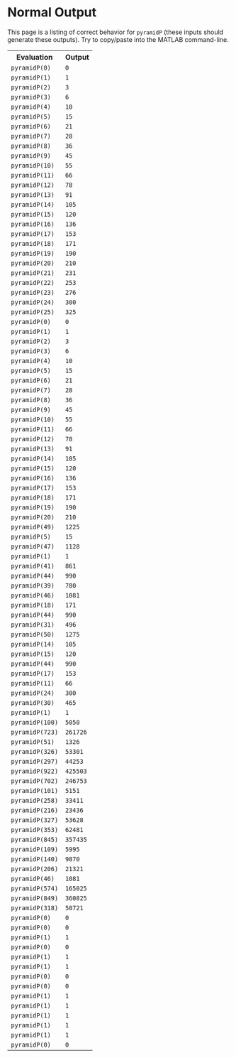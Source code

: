 
# Normal Output

This page is a listing of correct behavior for `pyramidP` (these inputs should generate these outputs). Try to copy/paste into the MATLAB command-line.

<table><tr><th>Evaluation</th><th>Output</th></tr><tr><td><code>pyramidP(0)</code></td><td><code>0</code></td></tr><tr><td><code>pyramidP(1)</code></td><td><code>1</code></td></tr><tr><td><code>pyramidP(2)</code></td><td><code>3</code></td></tr><tr><td><code>pyramidP(3)</code></td><td><code>6</code></td></tr><tr><td><code>pyramidP(4)</code></td><td><code>10</code></td></tr><tr><td><code>pyramidP(5)</code></td><td><code>15</code></td></tr><tr><td><code>pyramidP(6)</code></td><td><code>21</code></td></tr><tr><td><code>pyramidP(7)</code></td><td><code>28</code></td></tr><tr><td><code>pyramidP(8)</code></td><td><code>36</code></td></tr><tr><td><code>pyramidP(9)</code></td><td><code>45</code></td></tr><tr><td><code>pyramidP(10)</code></td><td><code>55</code></td></tr><tr><td><code>pyramidP(11)</code></td><td><code>66</code></td></tr><tr><td><code>pyramidP(12)</code></td><td><code>78</code></td></tr><tr><td><code>pyramidP(13)</code></td><td><code>91</code></td></tr><tr><td><code>pyramidP(14)</code></td><td><code>105</code></td></tr><tr><td><code>pyramidP(15)</code></td><td><code>120</code></td></tr><tr><td><code>pyramidP(16)</code></td><td><code>136</code></td></tr><tr><td><code>pyramidP(17)</code></td><td><code>153</code></td></tr><tr><td><code>pyramidP(18)</code></td><td><code>171</code></td></tr><tr><td><code>pyramidP(19)</code></td><td><code>190</code></td></tr><tr><td><code>pyramidP(20)</code></td><td><code>210</code></td></tr><tr><td><code>pyramidP(21)</code></td><td><code>231</code></td></tr><tr><td><code>pyramidP(22)</code></td><td><code>253</code></td></tr><tr><td><code>pyramidP(23)</code></td><td><code>276</code></td></tr><tr><td><code>pyramidP(24)</code></td><td><code>300</code></td></tr><tr><td><code>pyramidP(25)</code></td><td><code>325</code></td></tr><tr><td><code>pyramidP(0)</code></td><td><code>0</code></td></tr><tr><td><code>pyramidP(1)</code></td><td><code>1</code></td></tr><tr><td><code>pyramidP(2)</code></td><td><code>3</code></td></tr><tr><td><code>pyramidP(3)</code></td><td><code>6</code></td></tr><tr><td><code>pyramidP(4)</code></td><td><code>10</code></td></tr><tr><td><code>pyramidP(5)</code></td><td><code>15</code></td></tr><tr><td><code>pyramidP(6)</code></td><td><code>21</code></td></tr><tr><td><code>pyramidP(7)</code></td><td><code>28</code></td></tr><tr><td><code>pyramidP(8)</code></td><td><code>36</code></td></tr><tr><td><code>pyramidP(9)</code></td><td><code>45</code></td></tr><tr><td><code>pyramidP(10)</code></td><td><code>55</code></td></tr><tr><td><code>pyramidP(11)</code></td><td><code>66</code></td></tr><tr><td><code>pyramidP(12)</code></td><td><code>78</code></td></tr><tr><td><code>pyramidP(13)</code></td><td><code>91</code></td></tr><tr><td><code>pyramidP(14)</code></td><td><code>105</code></td></tr><tr><td><code>pyramidP(15)</code></td><td><code>120</code></td></tr><tr><td><code>pyramidP(16)</code></td><td><code>136</code></td></tr><tr><td><code>pyramidP(17)</code></td><td><code>153</code></td></tr><tr><td><code>pyramidP(18)</code></td><td><code>171</code></td></tr><tr><td><code>pyramidP(19)</code></td><td><code>190</code></td></tr><tr><td><code>pyramidP(20)</code></td><td><code>210</code></td></tr><tr><td><code>pyramidP(49)</code></td><td><code>1225</code></td></tr><tr><td><code>pyramidP(5)</code></td><td><code>15</code></td></tr><tr><td><code>pyramidP(47)</code></td><td><code>1128</code></td></tr><tr><td><code>pyramidP(1)</code></td><td><code>1</code></td></tr><tr><td><code>pyramidP(41)</code></td><td><code>861</code></td></tr><tr><td><code>pyramidP(44)</code></td><td><code>990</code></td></tr><tr><td><code>pyramidP(39)</code></td><td><code>780</code></td></tr><tr><td><code>pyramidP(46)</code></td><td><code>1081</code></td></tr><tr><td><code>pyramidP(18)</code></td><td><code>171</code></td></tr><tr><td><code>pyramidP(44)</code></td><td><code>990</code></td></tr><tr><td><code>pyramidP(31)</code></td><td><code>496</code></td></tr><tr><td><code>pyramidP(50)</code></td><td><code>1275</code></td></tr><tr><td><code>pyramidP(14)</code></td><td><code>105</code></td></tr><tr><td><code>pyramidP(15)</code></td><td><code>120</code></td></tr><tr><td><code>pyramidP(44)</code></td><td><code>990</code></td></tr><tr><td><code>pyramidP(17)</code></td><td><code>153</code></td></tr><tr><td><code>pyramidP(11)</code></td><td><code>66</code></td></tr><tr><td><code>pyramidP(24)</code></td><td><code>300</code></td></tr><tr><td><code>pyramidP(30)</code></td><td><code>465</code></td></tr><tr><td><code>pyramidP(1)</code></td><td><code>1</code></td></tr><tr><td><code>pyramidP(100)</code></td><td><code>5050</code></td></tr><tr><td><code>pyramidP(723)</code></td><td><code>261726</code></td></tr><tr><td><code>pyramidP(51)</code></td><td><code>1326</code></td></tr><tr><td><code>pyramidP(326)</code></td><td><code>53301</code></td></tr><tr><td><code>pyramidP(297)</code></td><td><code>44253</code></td></tr><tr><td><code>pyramidP(922)</code></td><td><code>425503</code></td></tr><tr><td><code>pyramidP(702)</code></td><td><code>246753</code></td></tr><tr><td><code>pyramidP(101)</code></td><td><code>5151</code></td></tr><tr><td><code>pyramidP(258)</code></td><td><code>33411</code></td></tr><tr><td><code>pyramidP(216)</code></td><td><code>23436</code></td></tr><tr><td><code>pyramidP(327)</code></td><td><code>53628</code></td></tr><tr><td><code>pyramidP(353)</code></td><td><code>62481</code></td></tr><tr><td><code>pyramidP(845)</code></td><td><code>357435</code></td></tr><tr><td><code>pyramidP(109)</code></td><td><code>5995</code></td></tr><tr><td><code>pyramidP(140)</code></td><td><code>9870</code></td></tr><tr><td><code>pyramidP(206)</code></td><td><code>21321</code></td></tr><tr><td><code>pyramidP(46)</code></td><td><code>1081</code></td></tr><tr><td><code>pyramidP(574)</code></td><td><code>165025</code></td></tr><tr><td><code>pyramidP(849)</code></td><td><code>360825</code></td></tr><tr><td><code>pyramidP(318)</code></td><td><code>50721</code></td></tr><tr><td><code>pyramidP(0)</code></td><td><code>0</code></td></tr><tr><td><code>pyramidP(0)</code></td><td><code>0</code></td></tr><tr><td><code>pyramidP(1)</code></td><td><code>1</code></td></tr><tr><td><code>pyramidP(0)</code></td><td><code>0</code></td></tr><tr><td><code>pyramidP(1)</code></td><td><code>1</code></td></tr><tr><td><code>pyramidP(1)</code></td><td><code>1</code></td></tr><tr><td><code>pyramidP(0)</code></td><td><code>0</code></td></tr><tr><td><code>pyramidP(0)</code></td><td><code>0</code></td></tr><tr><td><code>pyramidP(1)</code></td><td><code>1</code></td></tr><tr><td><code>pyramidP(1)</code></td><td><code>1</code></td></tr><tr><td><code>pyramidP(1)</code></td><td><code>1</code></td></tr><tr><td><code>pyramidP(1)</code></td><td><code>1</code></td></tr><tr><td><code>pyramidP(1)</code></td><td><code>1</code></td></tr><tr><td><code>pyramidP(0)</code></td><td><code>0</code></td></tr></table>
